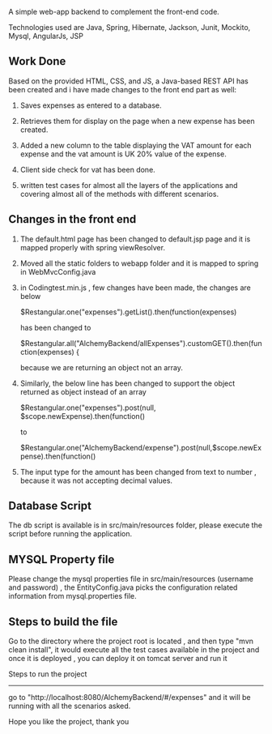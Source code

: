 
A simple web-app backend to complement the front-end code.

Technologies used are Java, Spring, Hibernate, Jackson, Junit, Mockito, Mysql, AngularJs, JSP

Work Done
--------------
Based on the provided HTML, CSS, and JS, a Java-based REST API has been created and i have made changes to the front end part as well:

1. Saves expenses as entered to a database.

2. Retrieves them for display on the page when a new expense has been created.
 
3. Added a new column to the table displaying the VAT amount for each expense and the vat amount is UK 20% value of the expense.

4. Client side check for vat has been done.

5. written test cases for almost all the layers of the applications and covering almost all of the methods with different scenarios.

Changes in the front end
--------------------------

1. The default.html page has been changed to default.jsp page and it is mapped properly with spring viewResolver.

2. Moved all the static folders to webapp folder and it is mapped to spring in WebMvcConfig.java

3. in Codingtest.min.js , few changes have been made, the changes are below

     $Restangular.one("expenses").getList().then(function(expenses) 

    has been changed to 

     $Restangular.all("AlchemyBackend/allExpenses").customGET().then(function(expenses) {

    because we are returning an object not an array.

4. Similarly, the below line has been changed to support the object returned as object instead of an array

     $Restangular.one("expenses").post(null, $scope.newExpense).then(function() 

    to 

     $Restangular.one("AlchemyBackend/expense").post(null,$scope.newExpense).then(function() 

5. The input type for the amount has been changed from text to number , because it was not accepting decimal values.


Database Script
------------------

The db script is available is  in src/main/resources folder, please execute the script before running the application.

MYSQL Property file
------------------------

Please change the mysql properties file in src/main/resources (username and password) , the EntityConfig.java picks the configuration related information from mysql.properties file.

Steps to build the file
-------------------------

Go to the directory where the project root is located , and then type "mvn clean install", it would execute all the test cases available in the project and once it is deployed , you can deploy it on tomcat server and run it

Steps to run the project
________________________

go to "http://localhost:8080/AlchemyBackend/#/expenses" and it will be running with all the scenarios asked.

Hope you like the project, thank you

